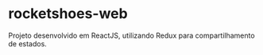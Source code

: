 # rocketshoes-web
Projeto desenvolvido em ReactJS, utilizando Redux para compartilhamento de estados.
